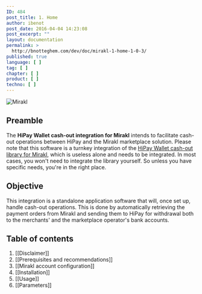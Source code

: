 ```yaml
---
ID: 484
post_title: 1. Home
author: ibenot
post_date: 2016-04-04 14:23:08
post_excerpt: ""
layout: documentation
permalink: >
  http://bnotteghem.com/dev/doc/mirakl-1-home-1-0-3/
published: true
language: [ ]
tag: [ ]
chapter: [ ]
product: [ ]
techno: [ ]
---
```

![Mirakl](https://github.com/hipay/hipay-wallet-cashout-mirakl-integration/wiki/images/header.jpg)

## Preamble
The **HiPay Wallet cash-out integration for Mirakl** intends to facilitate cash-out operations between HiPay and the Mirakl marketplace solution. Please note that this software is a turnkey integration of the [HiPay Wallet cash-out library for Mirakl][repo-lib], which is useless alone and needs to be integrated. In most cases, you won't need to integrate the library yourself. So unless you have specific needs, you're in the right place.

## Objective
This integration is a standalone application software that will, once set up, handle cash-out operations. This is done by automatically retrieving the payment orders from Mirakl and sending them to HiPay for withdrawal both to the merchants' and the marketplace operator's bank accounts. 

## Table of contents
1. [[Disclaimer]]
2. [[Prerequisites and recommendations]]
3. [[Mirakl account configuration]]
4. [[Installation]]
5. [[Usage]]
6. [[Parameters]]

[repo-lib]: https://github.com/hipay/hipay-wallet-cashout-mirakl-library